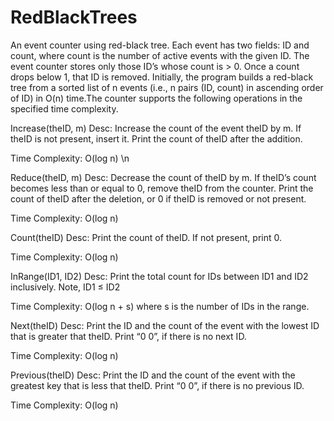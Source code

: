 # RedBlackTrees
An event counter using red-black tree. Each event has two fields: ID and count, where count is the number of active events with the given ID. The event counter stores only those ID’s whose count is > 0. Once a count drops below 1, that ID is removed. Initially, the program builds a red-black tree from a sorted list of n events (i.e., n pairs (ID, count) in ascending order of ID) in O(n) time.The counter supports the following operations in the specified time complexity.

Increase(theID, m)
Desc: Increase the count of the event theID by m. If theID is not present, insert it. Print the count of theID after the addition.

Time Complexity: O(log n)
\n

Reduce(theID, m)
Desc: Decrease the count of theID by m. If theID’s count becomes less than or equal to 0, remove theID from the counter. Print the count of theID after the deletion, or 0 if theID is removed or not present.

Time Complexity: O(log n)

Count(theID)
Desc: Print the count of theID. If not present, print 0.

Time Complexity:  O(log n)


InRange(ID1, ID2)
Desc: Print the total count for IDs between ID1 and ID2 inclusively. Note, ID1 ≤ ID2

Time Complexity: O(log n + s) where s is the number of IDs in the range.


Next(theID)
Desc: Print the ID and the count of the event with the lowest ID that is greater that theID. Print “0 0”, if there is no next ID.

Time Complexity: O(log n)


Previous(theID)
Desc: Print the ID and the count of the event with the greatest key that is less that theID. Print “0 0”, if there is no previous ID.

Time Complexity: O(log n)
